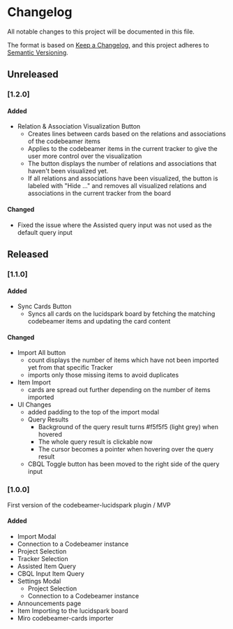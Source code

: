 # Changelog

All notable changes to this project will be documented in this file.

The format is based on [Keep a Changelog](https://keepachangelog.com/en/1.1.0/),
and this project adheres to [Semantic Versioning](https://semver.org/spec/v2.0.0.html).

## Unreleased

### [1.2.0]

#### Added

-   Relation & Association Visualization Button
    -   Creates lines between cards based on the relations and associations of the codebeamer items
    -   Applies to the codebeamer items in the current tracker to give the user more control over the visualization
    -   The button displays the number of relations and associations that haven't been visualized yet.
    -   If all relations and associations have been visualized, the button is labeled with "Hide ..." and removes all visualized relations and associations in the current tracker from the board

#### Changed

-   Fixed the issue where the Assisted query input was not used as the default query input

## Released

### [1.1.0]

#### Added

-   Sync Cards Button
    -   Syncs all cards on the lucidspark board by fetching the matching codebeamer items and updating the card content

#### Changed

-   Import All button
    -   count displays the number of items which have not been imported yet from that specific Tracker
    -   imports only those missing items to avoid duplicates
-   Item Import
    -   cards are spread out further depending on the number of items imported
-   UI Changes
    -   added padding to the top of the import modal
    -   Query Results
        -   Background of the query result turns #f5f5f5 (light grey) when hovered
        -   The whole query result is clickable now
        -   The cursor becomes a pointer when hovering over the query result
    -   CBQL Toggle button has been moved to the right side of the query input

### [1.0.0]

First version of the codebeamer-lucidspark plugin / MVP

#### Added

-   Import Modal
-   Connection to a Codebeamer instance
-   Project Selection
-   Tracker Selection
-   Assisted Item Query
-   CBQL Input Item Query
-   Settings Modal
    -   Project Selection
    -   Connection to a Codebeamer instance
-   Announcements page
-   Item Importing to the lucidspark board
-   Miro codebeamer-cards importer
